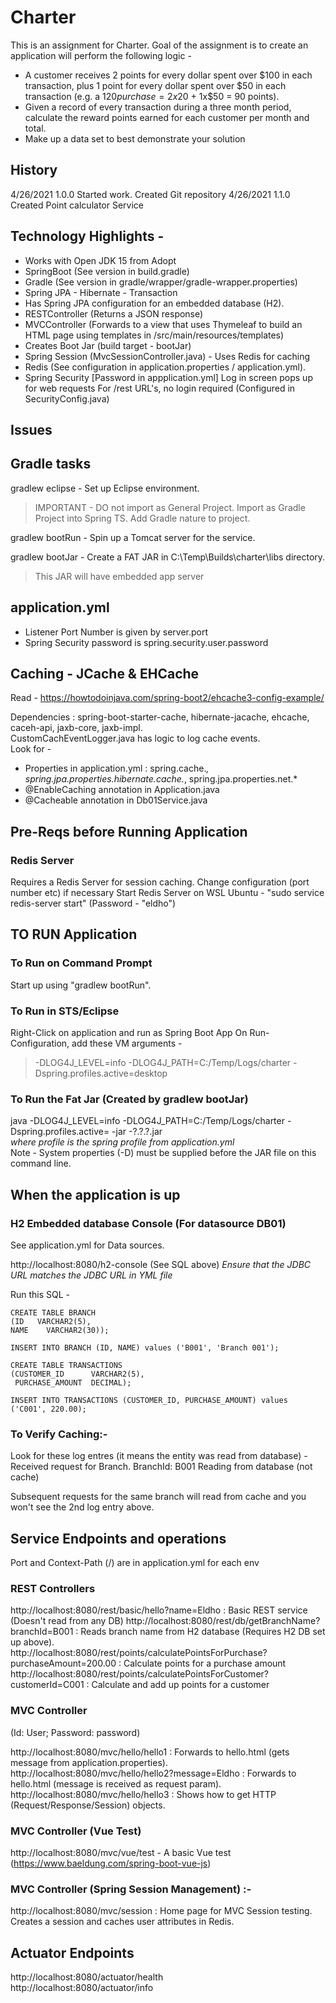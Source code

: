 # Charter

This is an assignment for Charter. Goal of the assignment is to create an application will perform the following logic -

- A customer receives 2 points for every dollar spent over $100 in each transaction, plus 1 point for every dollar spent over $50 in each transaction
(e.g. a $120 purchase = 2x$20 + 1x$50 = 90 points).
- Given a record of every transaction during a three month period, calculate the reward points earned for each customer per month and total.
- Make up a data set to best demonstrate your solution


## History

4/26/2021  1.0.0   Started work. Created Git repository
4/26/2021  1.1.0   Created Point calculator Service

## Technology Highlights -

- Works with Open JDK 15 from Adopt
- SpringBoot (See version in build.gradle)
- Gradle (See version in gradle/wrapper/gradle-wrapper.properties)
- Spring JPA - Hibernate - Transaction
- Has Spring JPA configuration for an embedded database (H2).
- RESTController (Returns a JSON response)
- MVCController (Forwards to a view that uses Thymeleaf to build an HTML page using templates in /src/main/resources/templates)
- Creates Boot Jar (build target - bootJar)
- Spring Session (MvcSessionController.java) - Uses Redis for caching
- Redis (See configuration in application.properties / application.yml).
- Spring Security [Password in appplication.yml]
    Log in screen pops up for web requests
    For /rest URL's, no login required (Configured in SecurityConfig.java)

## Issues

## Gradle tasks

gradlew eclipse  - Set up Eclipse environment. 
>IMPORTANT - DO not import as General Project.
>Import as Gradle Project into Spring TS. Add Gradle nature to project. 

gradlew bootRun  - Spin up a Tomcat server for the service. 

gradlew bootJar - Create a FAT JAR in C:\Temp\Builds\charter\libs directory. 
>This JAR will have embedded app server

## application.yml

- Listener Port Number is given by server.port
- Spring Security password is spring.security.user.password

## Caching - JCache & EHCache

Read - https://howtodoinjava.com/spring-boot2/ehcache3-config-example/

Dependencies : spring-boot-starter-cache, hibernate-jacache, ehcache, caceh-api, jaxb-core, jaxb-impl.  
CustomCachEventLogger.java has logic to log cache events.  
Look for -

- Properties in application.yml : spring.cache.*, spring.jpa.properties.hibernate.cache.*, spring.jpa.properties.net.*
- @EnableCaching annotation in Application.java
- @Cacheable annotation in Db01Service.java
  
## Pre-Reqs before Running Application

### Redis Server

Requires a Redis Server for session caching. Change configuration (port number etc) if necessary
Start Redis Server on WSL Ubuntu - "sudo service redis-server start"  (Password - "eldho")

## TO RUN Application

### To Run on Command Prompt

Start up using "gradlew bootRun".

### To Run in STS/Eclipse

Right-Click on application and run as Spring Boot App
On Run-Configuration, add these VM arguments - 
>-DLOG4J_LEVEL=info -DLOG4J_PATH=C:/Temp/Logs/charter -Dspring.profiles.active=desktop

### To Run the Fat Jar (Created by gradlew bootJar)

java -DLOG4J_LEVEL=info -DLOG4J_PATH=C:/Temp/Logs/charter -Dspring.profiles.active=<profile> -jar <projectName>-?.?.?.jar   
*where profile is the spring profile from application.yml*  
Note - System properties (-D) must be supplied before the JAR file on this command line.


## When the application is up

### H2 Embedded database Console (For datasource DB01)

See application.yml for Data sources.

http://localhost:8080/h2-console  (See SQL above)
*Ensure that the JDBC URL matches the JDBC URL in YML file*  

Run this SQL -

    CREATE TABLE BRANCH
    (ID   VARCHAR2(5),
    NAME    VARCHAR2(30));

    INSERT INTO BRANCH (ID, NAME) values ('B001', 'Branch 001');
    
    CREATE TABLE TRANSACTIONS
    (CUSTOMER_ID      VARCHAR2(5),
     PURCHASE_AMOUNT  DECIMAL);
     
    INSERT INTO TRANSACTIONS (CUSTOMER_ID, PURCHASE_AMOUNT) values ('C001', 220.00);

### To Verify Caching:-

Look for these log entres (it means the entity was read from database) - 
    Received request for Branch. BranchId: B001
    Reading from database (not cache)

Subsequent requests for the same branch will read from cache and you won't see the 2nd log entry above.

## Service Endpoints and operations

Port and Context-Path (/) are in application.yml for each env

### REST Controllers

http://localhost:8080/rest/basic/hello?name=Eldho : Basic REST service (Doesn't read from any DB) 
http://localhost:8080/rest/db/getBranchName?branchId=B001 : Reads branch name from H2 database (Requires H2 DB set up above).  
http://localhost:8080/rest/points/calculatePointsForPurchase?purchaseAmount=200.00 : Calculate points for a purchase amount
http://localhost:8080/rest/points/calculatePointsForCustomer?customerId=C001 : Calculate and add up points for a customer

### MVC Controller

(Id: User; Password: password)

http://localhost:8080/mvc/hello/hello1 : Forwards to hello.html (gets message from application.properties).  
http://localhost:8080/mvc/hello/hello2?message=Eldho : Forwards to hello.html (message is received as request param).  
http://localhost:8080/mvc/hello/hello3 : Shows how to get HTTP (Request/Response/Session) objects.  

### MVC Controller (Vue Test)

http://localhost:8080/mvc/vue/test - A basic Vue test (https://www.baeldung.com/spring-boot-vue-js)

### MVC Controller (Spring Session Management) :-

http://localhost:8080/mvc/session : Home page for MVC Session testing. Creates a session and caches user attributes in Redis.  

## Actuator Endpoints

http://localhost:8080/actuator/health  
http://localhost:8080/actuator/info  
